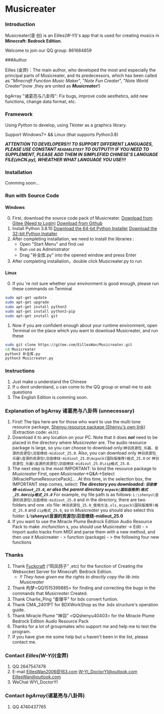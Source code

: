 # Musicreater

### Introduction
Musicreater(音·创) is an Eilles(*W-YI*)'s app that is used for creating musics in **Minecraft: Bedrock Edition**.

Welcome to join our QQ group: 861684859

###Author

Eilles (金羿)：The main author, who developed the most and especially the principal parts of Musicreater, and its predecessors, which has been called as "*Minecraft Function Music Maker*", "*Note Fun Creater*", "*Note World Creater*"(now ,they are united as ***Musicreater***!)

bgArray "诸葛亮与八卦阵": Fix bugs, improve code aesthetics, add new functions, change data format, etc.

### Framework

Using *Python* to develop, using Tkinter as a graphics library.

Support Windows7+ && Linux (that supports Python3.8)

***ATTENTION TO DEVELOPERS!!! TO SUPPORT DIFFERENT LANGUAGES, PLEASE USE CONSTANT `READABLETEXT` TO OUTPUT!!! IF YOU NEED TO SUPPLEMENT, PLEASE ADD THEM IN SIMPLEFIED CHINESE\'S LANGUAGE FILE(zhCN.py), WHEATHER WHAT LANGUAGE YOU USE!!!***


### Installation

Comming soon...

### Run with Source Code

#### Windows

0.  First, download the source code pack of Musicreater.
    [Download from Gitee (Need to Login)](https://gitee.com/EillesWan/Musicreater/repository/archive/master.zip)
    [Download from Github](https://github.com/EillesWan/Musicreater/archive/refs/heads/master.zip)
1.  Install Python 3.8.10 
    [Download the 64-bit Python Installer](https://www.python.org/ftp/python/3.8.10/python-3.8.10-amd64.exe)
    [Download the 32-bit Python Installer](https://www.python.org/ftp/python/3.8.10/python-3.8.10.exe)
2.  After completing installation, we need to install the libraries :
    -   Open "Start Menu" and find `cmd`
    -   Run `cmd` as Administrator
    -   Drag "补全库.py" into the opened window and press Enter
3.  After completing installation，double click Musicreater.py to run

#### Linux

0.  If you 're not sure whether your environment is good enough, please run these commands on Terminal
```bash
sudo apt-get update
sudo apt-get upgrade
sudo apt-get install python3
sudo apt-get install python3-pip
sudo apt-get install git
```
1.  Now if you are confident enough about your runtime environment, open Terminal on the place which you want to download Musicreater, and run these
```bash
sudo git clone https://gitee.com/EillesWan/Musicreater.git
cd Musicreater
python3 补全库.py
python3 Musicreater.py
```


### Instructions

1.  Just make u understand the Chinese
2.  If u dont understand, u can come to the QQ group or email me to ask questions
3.  The English Edition is comming soon.


### Explanation of bgArray 诸葛亮与八卦阵 (unnecessary)

1. First! The tips here are for those who want to use the multi tone resource package, [Shenyu resource package (Shenyu's own link)](https://pan.baidu.com/s/11uoq5zwN7c3rX-98DqVpJg) \(Extraction code: `ek3t`\)
2. Download it to any location on your PC. Note that it does ***not*** need to be placed in the directory where *Musicreater* are. The audio resource package is large, so you can choose to download only:`神羽资源包_乐器、音源的资源包\羽音缭绕-midiout_25.0`.
    Also, you can download only `神羽资源包_乐器\音源的资源包\羽音缭绕-midiout_25.0\mcpack(国际版推荐)格式_25.0` or 
    `神羽资源包_乐器\音源的资源包\羽音缭绕-midiout_25.0\zip格式_25.0`.
4. The next step is the most IMPORTANT: to bind the resource package to *Musicreater*
    First, open *Musicreater*->Q&A->Select \[MiraclePlumeResourcePack\]... .At this time, in the selection box,
    the IMPORTANT step comes, select: ***The directory you downloaded: `羽音缭绕-midiout_25.0`, or also the parent directory `mcpack(国际版推荐)格式_25.0`or`zip格式_25.0`***
    For example, my file path is as follows:
    `L:\shenyu\音源的资源包\羽音缭绕-midiout_25.0` and in the directory, there are two folders and one .xls file:
    `神羽资源包_25.0_使用方法.xls`, `mcpack(国际版推荐)格式_25.0` and `zip格式_25.0`, so in *Musicreater* you should also select this folder: **L:\shenyu\音源的资源包\羽音缭绕-midiout_25.0**
6. If you want to use the Miracle Plume Bedrock Edition Audio Resource Pack to make .mcfunction s, you should use Musicreater -> Edit - > Import audio tracks from MIDI and parse them with a new method, and then use it
Musicreater - > function (package) - > the following four new functions

### Thanks

1.  Thank [Fuckcraft](https://github.com/fuckcraft) (“鸣凤鸽子” ,etc) for the function of Creating the Websocket Server for Minecraft: Bedrock Edition.
    -   *!! They have given me the rights to directly copy the lib into Musicreater*
2.  Thank 昀梦\<QQ1515399885\> for finding and correcting the bugs in the commands that *Musicreater* Created.
3.  Thank Charlie_Ping “查理平” for bdx convert funtion.
4.  Thank CMA_2401PT for BDXWorkShop as the .bdx structure's operation guide.
5.  Thank Miracle Plume “神羽” \<QQshenyu40403\> for the Miracle Plume Bedrock Edition Audio Resource Pack
6.  Thanks for a lot of groupmates who support me and help me to test the program.
7.  If you have give me some help but u haven't been in the list, please contact me.


### Contact *Eilles(W-YI)*(金羿)

1.  QQ       2647547478
2.  E-mail   EillesWan2006@163.com W-YI_DoctorYI@outlook.com EillesWan@outlook.com
3.  WeChat   WYI_DoctorYI

### Contact *bgArray*(诸葛亮与八卦阵)

1.  QQ       4740437765